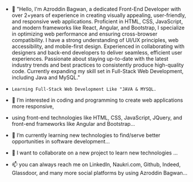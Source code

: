 - 👋 "Hello, I'm Azroddin Bagwan, a dedicated Front-End Developer with over 2+years of experience in creating visually appealing, user-friendly, and responsive web applications. Proficient in HTML, CSS, JavaScript, and modern frameworks like React, Angular, and Bootstrap, I specialize in optimizing web performance and ensuring cross-browser compatibility. I have a strong understanding of UI/UX principles, web accessibility, and mobile-first design. Experienced in collaborating with designers and back-end developers to deliver seamless, efficient user experiences. Passionate about staying up-to-date with the latest industry trends and best practices to consistently produce high-quality code. Currently expanding my skill set in Full-Stack Web Development, including Java and MySQL."

-     Learning Full-Stack Web Development Like "JAVA & MYSQL.
- 👀 I’m interested in coding and programming to create web applications more responsive,
-  using front-end technologies like HTML, CSS, JavaScript, JQuery, and front-end frameworks like Angular and Bootstrap...
- 🌱 I’m currently learning new technologies to find/serve better opportunities in software development...
- 💞️ I want to collaborate on a new project to learn new technologies ...
- 📫 you can always reach me on LinkedIn, Naukri.com, Github, Indeed, Glassdoor, and many more social platforms by using Azroddin Bagwan...

<!---
ajroddinbagwan/ajroddinbagwan is a ✨ special ✨ repository because its `README.md` (this file) appears on your GitHub profile.
You can click the Preview link to take a look at your changes.
--->
